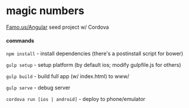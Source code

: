 magic numbers
=====

[Famo.us/Angular](http://famo.us/angular) seed project w/ Cordova

#### commands

`npm install` - install dependencies (there's a postinstall script for bower)

`gulp setup` - setup platform (by default ios; modify gulpfile.js for others)

`gulp build` - build full app (w/ index.html) to www/

`gulp serve` - debug server

`cordova run [ios | android]` - deploy to phone/emulator
